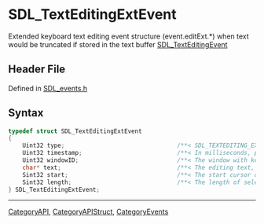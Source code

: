 # SDL_TextEditingExtEvent

Extended keyboard text editing event structure (event.editExt.*) when text would be truncated if stored in the text buffer [SDL_TextEditingEvent](SDL_TextEditingEvent)

## Header File

Defined in [SDL_events.h](https://github.com/libsdl-org/SDL/blob/SDL2/include/SDL_events.h)

## Syntax

```c
typedef struct SDL_TextEditingExtEvent
{
    Uint32 type;                                /**< SDL_TEXTEDITING_EXT */
    Uint32 timestamp;                           /**< In milliseconds, populated using SDL_GetTicks() */
    Uint32 windowID;                            /**< The window with keyboard focus, if any */
    char* text;                                 /**< The editing text, which should be freed with SDL_free(), and will not be NULL */
    Sint32 start;                               /**< The start cursor of selected editing text */
    Sint32 length;                              /**< The length of selected editing text */
} SDL_TextEditingExtEvent;
```

----
[CategoryAPI](CategoryAPI), [CategoryAPIStruct](CategoryAPIStruct), [CategoryEvents](CategoryEvents)

